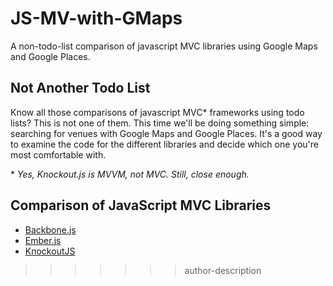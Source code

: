 JS-MV-with-GMaps
================

A non-todo-list comparison of javascript MVC libraries using Google Maps
and Google Places.

Not Another Todo List
---------------------

Know all those comparisons of javascript MVC\* frameworks using todo lists?
This is not one of them. This time we'll be doing something simple: searching
for venues with Google Maps and Google Places. It's a good way to examine the
code for the different libraries and decide which one you're most comfortable
with.

\* _Yes, Knockout.js is MVVM, not MVC. Still, close enough._

Comparison of JavaScript MVC Libraries
--------------------------------------

* [Backbone.js](http://backbonejs.org/)
* [Ember.js](http://emberjs.com/)
* [KnockoutJS](http://knockoutjs.com/)
>>>>>>> author-description
